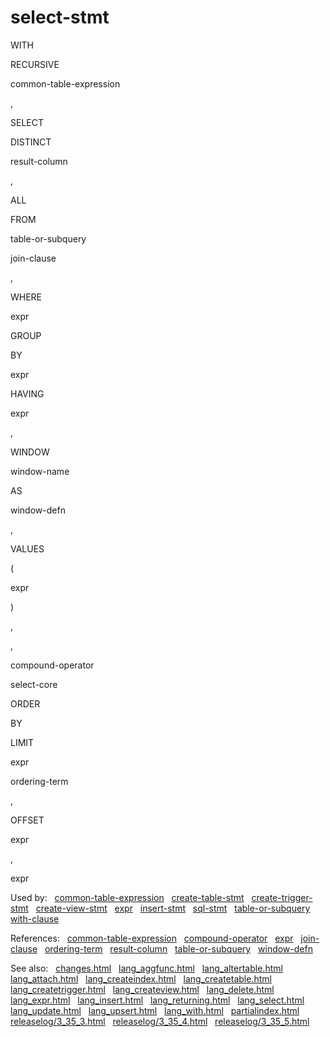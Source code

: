 # select\-stmt









WITH

RECURSIVE





common\-table\-expression






,













SELECT



DISTINCT



result\-column

,







ALL






FROM



table\-or\-subquery

join\-clause

,

















WHERE



expr










GROUP



BY



expr



HAVING



expr

,


















WINDOW



window\-name



AS



window\-defn

,



















VALUES



(



expr



)




,

,









compound\-operator





select\-core

ORDER



BY

LIMIT



expr



ordering\-term

,

















OFFSET



expr



,



expr



















  


Used by:   [common\-table\-expression](./common-table-expression.html)   [create\-table\-stmt](./create-table-stmt.html)   [create\-trigger\-stmt](./create-trigger-stmt.html)   [create\-view\-stmt](./create-view-stmt.html)   [expr](./expr.html)   [insert\-stmt](./insert-stmt.html)   [sql\-stmt](./sql-stmt.html)   [table\-or\-subquery](./table-or-subquery.html)   [with\-clause](./with-clause.html)  

References:   [common\-table\-expression](./common-table-expression.html)   [compound\-operator](./compound-operator.html)   [expr](./expr.html)   [join\-clause](./join-clause.html)   [ordering\-term](./ordering-term.html)   [result\-column](./result-column.html)   [table\-or\-subquery](./table-or-subquery.html)   [window\-defn](./window-defn.html)  

See also:   [changes.html](../changes.html)   [lang\_aggfunc.html](../lang_aggfunc.html)   [lang\_altertable.html](../lang_altertable.html)   [lang\_attach.html](../lang_attach.html)   [lang\_createindex.html](../lang_createindex.html)   [lang\_createtable.html](../lang_createtable.html)   [lang\_createtrigger.html](../lang_createtrigger.html)   [lang\_createview.html](../lang_createview.html)   [lang\_delete.html](../lang_delete.html)   [lang\_expr.html](../lang_expr.html)   [lang\_insert.html](../lang_insert.html)   [lang\_returning.html](../lang_returning.html)   [lang\_select.html](../lang_select.html)   [lang\_update.html](../lang_update.html)   [lang\_upsert.html](../lang_upsert.html)   [lang\_with.html](../lang_with.html)   [partialindex.html](../partialindex.html)   [releaselog/3\_35\_3\.html](../releaselog/3_35_3.html)   [releaselog/3\_35\_4\.html](../releaselog/3_35_4.html)   [releaselog/3\_35\_5\.html](../releaselog/3_35_5.html)

